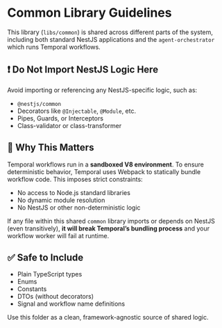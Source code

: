 # Common Library Guidelines

This library (`libs/common`) is shared across different parts of the system, including both standard NestJS applications and the `agent-orchestrator` which runs Temporal workflows.

## ❗ Do Not Import NestJS Logic Here

Avoid importing or referencing any NestJS-specific logic, such as:
- `@nestjs/common`
- Decorators like `@Injectable`, `@Module`, etc.
- Pipes, Guards, or Interceptors
- Class-validator or class-transformer

## 🧠 Why This Matters

Temporal workflows run in a **sandboxed V8 environment**. To ensure deterministic behavior, Temporal uses Webpack to statically bundle workflow code. This imposes strict constraints:
- No access to Node.js standard libraries
- No dynamic module resolution
- No NestJS or other non-deterministic logic

If any file within this shared `common` library imports or depends on NestJS (even transitively), **it will break Temporal’s bundling process** and your workflow worker will fail at runtime.

## ✅ Safe to Include

- Plain TypeScript types
- Enums
- Constants
- DTOs (without decorators)
- Signal and workflow name definitions

Use this folder as a clean, framework-agnostic source of shared logic.